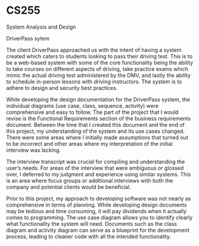 # CS255
System Analysis and Design

DriverPass sytem

The client DriverPass approached us with the intent of having a system created which caters to students looking to pass their driving test. This is to be a web-based system with some of the core functionality being the ability to take courses on different aspects of driving, take practice exams which mimic the actual driving test administered by the DMV, and lastly the ability to schedule in-person lessons with driving instructors. The system is to adhere to design and security best practices.

While developing the design documentation for the DriverPass system, the individual diagrams (use case, class, sequence, activity) were comprehensive and easy to follow. The part of the project that I would revise is the Functional Requirements section of the business requirements document. Between the time that I created this document and the end of this project, my understanding of the system and its use cases changed. There were some areas where I initially made assumptions that turned out to be incorrect and other areas where my interpretation of the initial interview was lacking.

The interview transcript was crucial for compiling and understanding the user’s needs. For areas of the interview that were ambiguous or glossed over, I deferred to my judgment and experience using similar systems. This is an area where focus groups or additional interviews with both the company and potential clients would be beneficial. 

Prior to this project, my approach to developing software was not nearly as comprehensive in terms of planning. While developing design documents may be tedious and time consuming, it will pay dividends when it actually comes to programming. The use case diagram allows you to identify clearly what functionality the system will need. Documents such as the class diagram and activity diagram can serve as a blueprint for the development process, leading to cleaner code with all the intended functionality.
